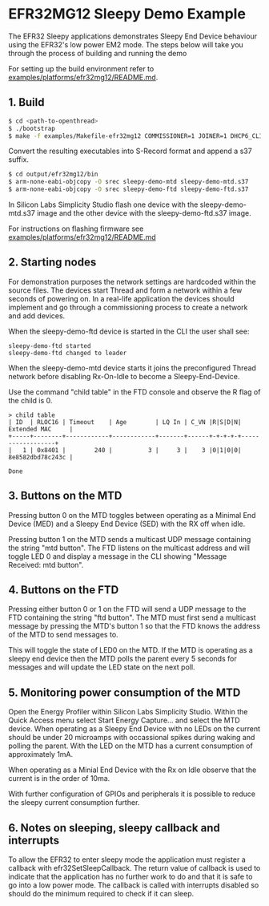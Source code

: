 # EFR32MG12 Sleepy Demo Example

The EFR32 Sleepy applications demonstrates Sleepy End Device behaviour using the EFR32's low power EM2 mode. The steps below will take you through the process of building and running the demo

For setting up the build environment refer to [examples/platforms/efr32mg12/README.md](../README.md).

## 1. Build

```bash
$ cd <path-to-openthread>
$ ./bootstrap
$ make -f examples/Makefile-efr32mg12 COMMISSIONER=1 JOINER=1 DHCP6_CLIENT=1 DHCP6_SERVER=1 BOARD=BRD4161A
```

Convert the resulting executables into S-Record format and append a s37 suffix.

```bash
$ cd output/efr32mg12/bin
$ arm-none-eabi-objcopy -O srec sleepy-demo-mtd sleepy-demo-mtd.s37
$ arm-none-eabi-objcopy -O srec sleepy-demo-ftd sleepy-demo-ftd.s37
```

In Silicon Labs Simplicity Studio flash one device with the sleepy-demo-mtd.s37 image and the other device with the sleepy-demo-ftd.s37 image.

For instructions on flashing firmware see [examples/platforms/efr32mg12/README.md](../README.md#flash-binaries)

## 2. Starting nodes

For demonstration purposes the network settings are hardcoded within the source files. The devices start Thread and form a network within a few seconds of powering on. In a real-life application the devices should implement and go through a commissioning process to create a network and add devices.

When the sleepy-demo-ftd device is started in the CLI the user shall see:

```
sleepy-demo-ftd started
sleepy-demo-ftd changed to leader
```

When the sleepy-demo-mtd device starts it joins the preconfigured Thread network before disabling Rx-On-Idle to become a Sleepy-End-Device.

Use the command "child table" in the FTD console and observe the R flag of the child is 0.

```
> child table
| ID  | RLOC16 | Timeout    | Age        | LQ In | C_VN |R|S|D|N| Extended MAC     |
+-----+--------+------------+------------+-------+------+-+-+-+-+------------------+
|   1 | 0x8401 |        240 |          3 |     3 |    3 |0|1|0|0| 8e8582dbd78c243c |

Done
```

## 3. Buttons on the MTD

Pressing button 0 on the MTD toggles between operating as a Minimal End Device (MED) and a Sleepy End Device (SED) with the RX off when idle.

Pressing button 1 on the MTD sends a multicast UDP message containing the string "mtd button". The FTD listens on the multicast address and will toggle LED 0 and display a message in the CLI showing "Message Received: mtd button".

## 4. Buttons on the FTD

Pressing either button 0 or 1 on the FTD will send a UDP message to the FTD containing the string "ftd button". The MTD must first send a multicast message by pressing the MTD's button 1 so that the FTD knows the address of the MTD to send messages to.

This will toggle the state of LED0 on the MTD. If the MTD is operating as a sleepy end device then the MTD polls the parent every 5 seconds for messages and will update the LED state on the next poll.

## 5. Monitoring power consumption of the MTD

Open the Energy Profiler within Silicon Labs Simplicity Studio. Within the Quick Access menu select Start Energy Capture... and select the MTD device. When operating as a Sleepy End Device with no LEDs on the current should be under 20 microamps with occassional spikes during waking and polling the parent. With the LED on the MTD has a current consumption of approximately 1mA.

When operating as a Minial End Device with the Rx on Idle observe that the current is in the order of 10ma.

With further configuration of GPIOs and peripherals it is possible to reduce the sleepy current consumption further.

## 6. Notes on sleeping, sleepy callback and interrupts

To allow the EFR32 to enter sleepy mode the application must register a callback with efr32SetSleepCallback. The return value of callback is used to indicate that the application has no further work to do and that it is safe to go into a low power mode. The callback is called with interrupts disabled so should do the minimum required to check if it can sleep.
